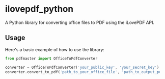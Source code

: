 # ilovepdf_python

A Python library for converting office files to PDF using the iLovePDF API.

## Usage

Here's a basic example of how to use the library:

```python
from pdfmaster import OfficeToPdfConverter

converter = OfficeToPdfConverter('your_public_key', 'your_secret_key')
converter.convert_to_pdf('path_to_your_office_file', 'path_to_output_pdf')
```
